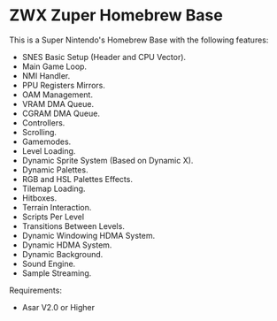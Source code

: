 <h1>ZWX Zuper Homebrew Base</h1>

This is a Super Nintendo's Homebrew Base with the following features:

* SNES Basic Setup (Header and CPU Vector).
* Main Game Loop.
* NMI Handler.
* PPU Registers Mirrors.
* OAM Management.
* VRAM DMA Queue.
* CGRAM DMA Queue.
* Controllers.
* Scrolling.
* Gamemodes.
* Level Loading.
* Dynamic Sprite System (Based on Dynamic X).
* Dynamic Palettes.
* RGB and HSL Palettes Effects.
* Tilemap Loading.
* Hitboxes.
* Terrain Interaction.
* Scripts Per Level
* Transitions Between Levels.
* Dynamic Windowing HDMA System.
* Dynamic HDMA System.
* Dynamic Background.
* Sound Engine.
* Sample Streaming.

Requirements:
* Asar V2.0 or Higher
